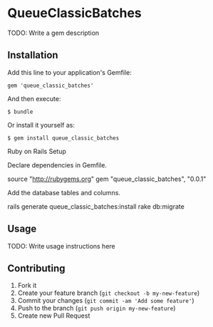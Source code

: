 # QueueClassicBatches

TODO: Write a gem description

## Installation

Add this line to your application's Gemfile:

    gem 'queue_classic_batches'

And then execute:

    $ bundle

Or install it yourself as:

    $ gem install queue_classic_batches

Ruby on Rails Setup

Declare dependencies in Gemfile.

source "http://rubygems.org"
gem "queue_classic_batches", "0.0.1"

Add the database tables and columns.

rails generate queue_classic_batches:install
rake db:migrate

## Usage

TODO: Write usage instructions here

## Contributing

1. Fork it
2. Create your feature branch (`git checkout -b my-new-feature`)
3. Commit your changes (`git commit -am 'Add some feature'`)
4. Push to the branch (`git push origin my-new-feature`)
5. Create new Pull Request
